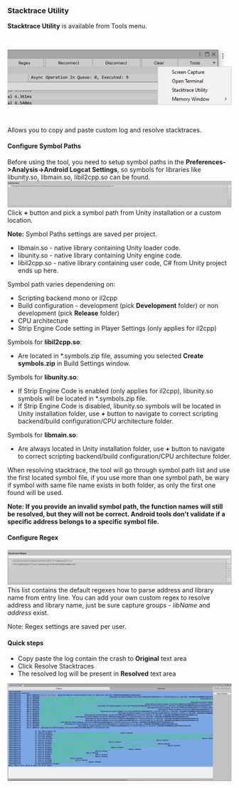 ### Stacktrace Utility

**Stacktrace Utility** is available from Tools menu.

<br>

![Tools Menu](images/toolsmenu.png)

<br>

Allows you to copy and paste custom log and resolve stacktraces.

#### Configure Symbol Paths

Before using the tool, you need to setup symbol paths in the **Preferences->Analysis->Android Logcat Settings**, so symbols for libraries like libunity.so, libmain.so, libil2cpp.so can be found.
![](images/SymbolPaths.png)
Click **+** button and pick a symbol path from Unity installation or a custom location.

**Note:** Symbol Paths settings are saved per project.

* libmain.so - native library containing Unity loader code.
* libunity.so - native library containing Unity engine code.
* libil2cpp.so - native library containing user code, C# from Unity project ends up here.

Symbol path varies dependening on:

  - Scripting backend mono or il2cpp
  - Build configuration - development (pick **Development** folder) or non development (pick **Release** folder)
  - CPU architecture
  - Strip Engine Code setting in Player Settings (only applies for il2cpp)
  
Symbols for **libil2cpp.so**:

  - Are located in \*.symbols.zip file, assuming you selected **Create symbols.zip** in Build Settings window.

Symbols for **libunity.so**:

  - If Strip Engine Code is enabled (only applies for il2cpp), libunity.so symbols will be located in *.symbols.zip file.
  - If Strip Engine Code is disabled, libunity.so symbols will be located in Unity installation folder, use **+** button to navigate to correct scripting backend/build configuration/CPU architecture folder.

Symbols for **libmain.so**:
    
   - Are always located in Unity installation folder, use **+** button to navigate to correct scripting backend/build configuration/CPU architecture folder.

When resolving stacktrace, the tool will go through symbol path list and use the first located symbol file, if you use more than one symbol path, be wary if symbol with same file name exists in both folder, as only the first one found will be used.

**Note: If you provide an invalid symbol path, the function names will still be resolved, but they will not be correct. Android tools don't validate if a specific address belongs to a specific symbol file.**

#### Configure Regex

![](images/ConfigureRegex.png)
This list contains the default regexes how to parse address and library name from entry line. You can add your own custom regex to resolve address and library name, just be sure capture groups - *libName* and *address* exist.

Note: Regex settings are saved per user.

#### Quick steps

* Copy paste the log contain the crash to **Original** text area
* Click Resolve Stacktraces
* The resolved log will be present in **Resolved** text area

![Device Screen Capture](images/stacktraceUtility.png)

